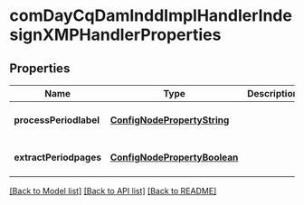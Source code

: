 # comDayCqDamInddImplHandlerIndesignXMPHandlerProperties

## Properties
Name | Type | Description | Notes
------------ | ------------- | ------------- | -------------
**processPeriodlabel** | [**ConfigNodePropertyString**](ConfigNodePropertyString.md) |  | [optional] [default to null]
**extractPeriodpages** | [**ConfigNodePropertyBoolean**](ConfigNodePropertyBoolean.md) |  | [optional] [default to null]

[[Back to Model list]](../README.md#documentation-for-models) [[Back to API list]](../README.md#documentation-for-api-endpoints) [[Back to README]](../README.md)


